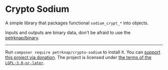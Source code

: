 # Crypto Sodium

A simple library that packages functional `sodium_crypt_*` into objects.

Inputs and outputs are binary data, don't be afraid to use the [petrknap/binary](../php-binary).

---

Run `composer require petrknap/crypto-sodium` to install it.
You can [support this project via donation](https://petrknap.github.io/donate.html).
The project is licensed under [the terms of the `LGPL-3.0-or-later`](./COPYING.LESSER).
